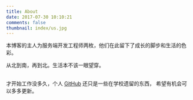 ```yaml
---
title: About
date: 2017-07-30 10:10:21
comments: false
thumbnail: index/us.jpg
---
```



本博客的主人为服务端开发工程师两枚，他们在此留下了成长的脚步和生活的色彩。

从北到南，再到北。生活本不该一眼望穿。

## <i class="fa fa-github"></i>
才开始工作没多久，个人 [GitHub](https://github.com/uestc-dpz) 还只是一些在学校遗留的东西，
希望有机会可以多多更新。
